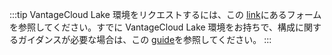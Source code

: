 :::tip
VantageCloud Lake 環境をリクエストするには、この [link](https://www.teradata.com/about-us/contact)にあるフォームを参照してください。すでに VantageCloud Lake 環境をお持ちで、構成に関するガイダンスが必要な場合は、この [guide](../../vantagecloud-lake/getting-started-with-vantagecloud-lake.md)を参照してください。
:::